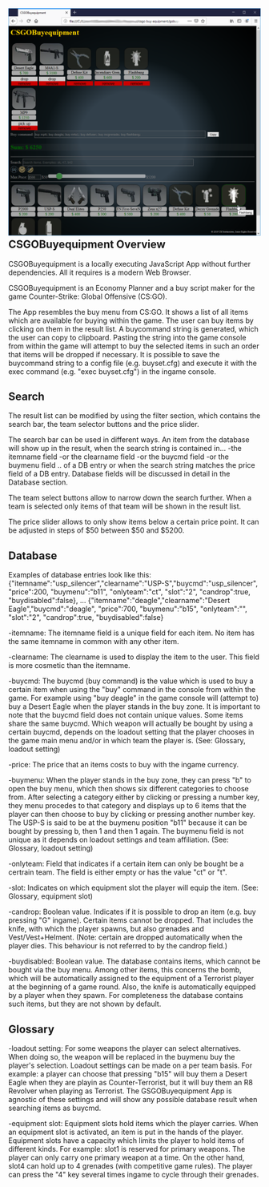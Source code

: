 ![App Screenshot](https://github.com/ulfstottmeister/gobuyequip/blob/master/design%20screenshots/2019-07-30%2015_18_08-CSGOBuyequipment.png)
CSGOBuyequipment Overview
------------------------

CSGOBuyequipment is a locally executing JavaScript App without further dependencies.
All it requires is a modern Web Browser.

CSGOBuyequipment is an Economy Planner and a buy script maker for the game Counter-Strike: Global Offensive (CS:GO).

The App resembles the buy menu from CS:GO.
It shows a list of all items which are available for buying within the game.
The user can buy items by clicking on them in the result list.
A buycommand string is generated, which the user can copy to clipboard.
Pasting the string into the game console from within the game will attempt to
buy the selected items in such an order that items will be dropped if necessary.
It is possible to save the buycommand string to a config file (e.g. buyset.cfg)
and execute it with the exec command (e.g. "exec buyset.cfg") in the ingame console.

Search
-------
The result list can be modified by using the filter section,
which contains the search bar, the team selector buttons and
the price slider.

The search bar can be used in different ways.
An item from the database will show up in the result, when the search string is contained in...
-the itemname field
-or the clearname field
-or the buycmd field
-or the buymenu field
.. of a DB entry
or when the search string matches the price field of a DB entry.
Database fields will be discussed in detail in the Database section.

The team select buttons allow to narrow down the search further.
When a team is selected only items of that team will be shown in the result list.

The price slider allows to only show items below a certain price point.
It can be adjusted in steps of $50 between $50 and $5200.



Database
--------
Examples of database entries look like this:
{"itemname":"usp_silencer","clearname":"USP-S","buycmd":"usp_silencer", "price":200, "buymenu":"b11", "onlyteam":"ct", "slot":"2", "candrop":true, "buydisabled":false},
...
{"itemname":"deagle","clearname":"Desert Eagle","buycmd":"deagle", "price":700, "buymenu":"b15", "onlyteam":"", "slot":"2", "candrop":true, "buydisabled":false}

-itemname: The itemname field is a unique field for each item. No item has the same itemname in common with any other item.

-clearname: The clearname is used to display the item to the user. This field is more cosmetic than the itemname.

-buycmd: The buycmd (buy command) is the value which is used to buy a certain item when using the "buy" command in the console
from within the game. For example using "buy deagle" in the game console will (attempt to) buy a Desert Eagle when the player
stands in the buy zone. It is important to note that the buycmd field does not contain unique values. Some items share the same buycmd.
Which weapon will actually be bought by using a certain buycmd, depends on the loadout setting that the player chooses in the
game main menu and/or  in which team the player is. (See: Glossary, loadout setting)

-price: The price that an items costs to buy with the ingame currency.

-buymenu: When the player stands in the buy zone, they can press "b" to open the buy menu, which then shows six different
categories to choose from. After selecting a category either by clicking or pressing a number key, they menu procedes to
that category and displays up to 6 items that the player can then choose to buy by clicking or pressing another number key.
The USP-S is said to be at the buymenu position "b11" because it can be bought by pressing b, then 1 and then 1 again.
The buymenu field is not unique as it depends on loadout settings and team affiliation. (See: Glossary, loadout setting)

-onlyteam: Field that indicates if a certain item can only be bought be a certrain team. The field is either empty or has the
value "ct" or "t".

-slot: Indicates on which equipment slot the player will equip the item. (See: Glossary, equipment slot)

-candrop: Boolean value. Indicates if it is possible to drop an item (e.g. buy pressing "G" ingame).
Certain items cannot be dropped. That includes the knife, with which the player spawns, but also grenades and Vest/Vest+Helment.
(Note: certain are dropped automatically when the player dies. This behaviour is not referred to by the candrop field.)

-buydisabled: Boolean value. The database contains items, which cannot be bought via the buy menu. Among other items, this concerns
the bomb, which will be automatically assigned to the equipment of a Terrorist player at the beginning of a game round. Also, the knife is automatically equipped by a player when they spawn. For completeness the database contains such items, but they are not
shown by default.

Glossary
--------
-loadout setting: For some weapons the player can select alternatives. When doing so, the weapon will be replaced in the
buymenu buy the player's selection. Loadout settings can be made on a per team basis. For example: a player can choose that
pressing "b15" will buy them a Desert Eagle when they are playin as Counter-Terrorist, but it will buy them an R8 Revolver when
playing as Terrorist. The GSGOBuyequipment App is agnostic of these settings and will show any possible database result when
searching items as buycmd.

-equipment slot: Equipment slots hold items which the player carries. When an equipment slot is activated, an item is put in
the hands of the player. Equipment slots have a capacity which limits the player to hold items of different kinds.
For example: slot1 is reserved for primary weapons. The player can only carry one primary weapon at a time. On the other hand, 
slot4 can hold up to 4 grenades (with competitive game rules). The player can press the "4" key several times ingame to cycle 
through their grenades.
